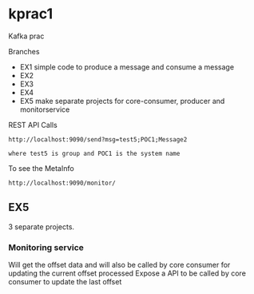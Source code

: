# kprac1
Kafka prac

Branches
- EX1 simple code to produce a message and consume a message
- EX2	
- EX3
- EX4
- EX5	make separate projects for core-consumer, producer and monitorservice 

REST API Calls

```
http://localhost:9090/send?msg=test5;POC1;Message2

where test5 is group and POC1 is the system name
```

To see the MetaInfo

```
http://localhost:9090/monitor/
```
## EX5
3 separate projects. 
### Monitoring service 
Will get the offset data and will also be called by core consumer for updating the current offset processed
Expose a API to be called by core consumer to update the last offset